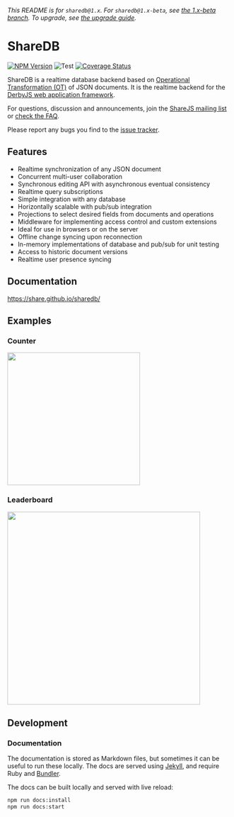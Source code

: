 _This README is for `sharedb@1.x`. For `sharedb@1.x-beta`, see [the 1.x-beta branch](https://github.com/share/sharedb/tree/1.x-beta). To upgrade, see [the upgrade guide](https://github.com/share/sharedb/wiki/Upgrading-to-sharedb@1.0.0-from-1.0.0-beta)._

# ShareDB

  [![NPM Version](https://img.shields.io/npm/v/sharedb.svg)](https://npmjs.org/package/sharedb)
  ![Test](https://github.com/share/sharedb/workflows/Test/badge.svg)
  [![Coverage Status](https://coveralls.io/repos/github/share/sharedb/badge.svg?branch=master)](https://coveralls.io/github/share/sharedb?branch=master)

ShareDB is a realtime database backend based on [Operational Transformation
(OT)](https://en.wikipedia.org/wiki/Operational_transformation) of JSON
documents. It is the realtime backend for the [DerbyJS web application
framework](http://derbyjs.com/).

For questions, discussion and announcements, join the [ShareJS mailing
list](https://groups.google.com/forum/?fromgroups#!forum/sharejs) or [check the FAQ](./docs/faq.md).

Please report any bugs you find to the [issue
tracker](https://github.com/share/sharedb/issues).

## Features

 - Realtime synchronization of any JSON document
 - Concurrent multi-user collaboration
 - Synchronous editing API with asynchronous eventual consistency
 - Realtime query subscriptions
 - Simple integration with any database
 - Horizontally scalable with pub/sub integration
 - Projections to select desired fields from documents and operations
 - Middleware for implementing access control and custom extensions
 - Ideal for use in browsers or on the server
 - Offline change syncing upon reconnection
 - In-memory implementations of database and pub/sub for unit testing
 - Access to historic document versions
 - Realtime user presence syncing

## Documentation

https://share.github.io/sharedb/

## Examples

### Counter

[<img src="examples/counter/demo.gif" height="300">](examples/counter)

### Leaderboard

[<img src="examples/leaderboard/demo.gif" height="436">](examples/leaderboard)

## Development

### Documentation

The documentation is stored as Markdown files, but sometimes it can be useful to run these locally. The docs are served using [Jekyll](https://jekyllrb.com/), and require Ruby and [Bundler](https://bundler.io/).

The docs can be built locally and served with live reload:

```bash
npm run docs:install
npm run docs:start
```
